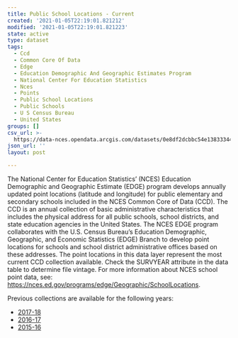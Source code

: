 ```yaml
---
title: Public School Locations - Current
created: '2021-01-05T22:19:01.821212'
modified: '2021-01-05T22:19:01.821223'
state: active
type: dataset
tags:
  - Ccd
  - Common Core Of Data
  - Edge
  - Education Demographic And Geographic Estimates Program
  - National Center For Education Statistics
  - Nces
  - Points
  - Public School Locations
  - Public Schools
  - U S Census Bureau
  - United States
groups: []
csv_url: >-
  https://data-nces.opendata.arcgis.com/datasets/0e8df2dcbbc54e13833344e2ca8c0fa4_0.csv?outSR=%7B%22latestWkid%22%3A102039%2C%22wkid%22%3A102039%7D
json_url: ''
layout: post

---
```

<div style='text-align:Left;'><p>The National Center for Education Statistics’ (NCES) Education Demographic and Geographic Estimate (EDGE) program develops annually updated point locations (latitude and longitude) for public elementary and secondary schools included in the NCES Common Core of Data (CCD). The CCD is an annual collection of basic administrative characteristics that includes the physical address for all public schools, school districts, and state education agencies in the United States. The NCES EDGE program collaborates with the U.S. Census Bureau’s Education Demographic, Geographic, and Economic Statistics (EDGE) Branch to develop point locations for schools and school district administrative offices based on these addresses. The point locations in this data layer represent the most current CCD collection available. Check the SURVYEAR attribute in the data table to determine file vintage. For more information about NCES school point data, see: <a href='https://nces.ed.gov/programs/edge/Geographic/SchoolLocations' rel='nofollow ugc'>https://nces.ed.gov/programs/edge/Geographic/SchoolLocations</a>.<br /></p><p>Previous collections are available for the following years:</p><p></p><ul><li><a href='https://nces.maps.arcgis.com/home/item.html?id=fb92b1df7c5a445c96840005cd6de264' rel='nofollow ugc' target='_blank'>2017-18</a><br /></li><li><a href='https://nces.maps.arcgis.com/home/item.html?id=fa109be704b74281b70cde3680f0d480' rel='nofollow ugc' target='_blank'>2016-17</a><br /></li><li><a href='https://nces.maps.arcgis.com/home/item.html?id=741214a4a1824b018506fd140599e57f' rel='nofollow ugc' target='_blank'>2015-16</a><br /></li></ul><p></p></div>
